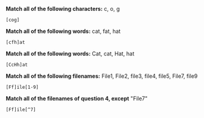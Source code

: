 **Match all of the following characters:** c, o, g

`[cog]`

**Match all of the following words:** cat, fat, hat

`[cfh]at`

**Match all of the following words:** Cat, cat, Hat, hat

`[CcHh]at`

**Match all of the following filenames:** File1, File2, file3, file4, file5, File7, file9

`[Ff]ile[1-9]`

**Match all of the filenames of question 4, except** "File7"

`[Ff]ile[^7]`
